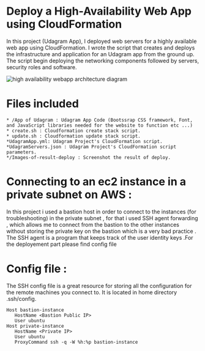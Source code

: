 # Deploy a High-Availability Web App using CloudFormation

In this project (Udagram App), I deployed web servers for a highly available web app using CloudFormation. I wrote the script that creates and deploys the infrastructure and application for an Udagram app from the ground up. The script begin deploying the networking components followed by servers, security roles and software.

![high availability webapp architecture diagram](https://user-images.githubusercontent.com/75679079/106497682-a6cdc880-64be-11eb-9760-7b5369a9c1af.png)


# Files included 
	* /App of Udagram : Udagram App Code (Bootssrap CSS framework, Font, and JavaScript libraries needed for the website to function etc ...)
	* create.sh : Cloudformation create stack script. 
	* update.sh : Cloudformation update stack script.
	*UdagramApp.yml: Udagram Project's CloudFormation script.
	*UdagramServers.json : Udagram Project's CloudFormation script parameters. 
	*/Images-of-result-deploy : Screenshot the result of deploy.



# Connecting to an ec2 instance in a private subnet on AWS : 

In this project i used a bastion host in order to connect to the instances (for troubleshooting) in the private subnet , 
for that i used SSH agent forwarding , which allows me to connect from the bastion to the other instances 
without storing the private key on the bastion which is a very bad practice . 
The SSH agent is a program that keeps track of the user identity keys .For the deployement part  please find config file

# Config file : 
The SSH config file is a great resource for storing all the configuration for the remote machines you connect to. It is located in home directory .ssh/config.

	Host bastion-instance
	   HostName <Bastion Public IP>
	   User ubuntu
	Host private-instance
	   HostName <Private IP>
	   User ubuntu
	   ProxyCommand ssh -q -W %h:%p bastion-instance

